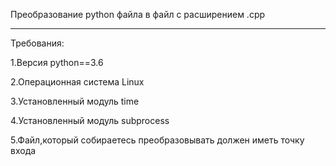 Преобразование python файла в файл с расширением .сpp
_____________________________________________________________
Требования:

1.Версия python==3.6

2.Операционная система Linux

3.Установленный модуль time

4.Установленный модуль subprocess

5.Файл,который собираетесь преобразовывать должен иметь точку входа
